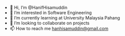 - 👋 Hi, I’m @HanifHisamuddin
- 👀 I’m interested in Software Engineering
- 🌱 I’m currently learning at University Malaysia Pahang 
- 💞️ I’m looking to collaborate on projects
- 📫 How to reach me hanhisamuddin@gmail.com
